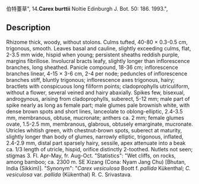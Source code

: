 伯特薹草",
14.**Carex burttii** Noltie Edinburgh J. Bot. 50: 186. 1993.",

## Description
Rhizome thick, woody, without stolons. Culms tufted, 40-80 × 0.3-0.5 cm, trigonous, smooth. Leaves basal and cauline, slightly exceeding culms, flat, 2-3.5 mm wide, hispid when young; persistent sheaths reddish purple, margins fibrillose. Involucral bracts leafy, slightly longer than inflorescence branches, long sheathed. Panicle compound, 18-36 cm; inflorescence branches linear, 4-15 × 3-6 cm, 2-4 per node; peduncles of inflorescence branches stiff, bluntly trigonous; inflorescence axes trigonous, hairy; bractlets with conspicuous long filiform points; cladoprophylls utriculiform, without a flower, several veined and hairy abaxially. Spikes few, bisexual, androgynous, arising from cladoprophylls, suberect, 5-12 mm; male part of spike nearly as long as female part; male glumes pale brownish white, with dense brown spots and short lines, lanceolate to oblong-elliptic, 2.4-3.5 mm, membranous, obtuse, mucronate; anthers ca. 2 mm; female glumes ovate, 1.5-2.5 mm, membranous, glabrous, obtusely emarginate, mucronate. Utricles whitish green, with chestnut-brown spots, suberect at maturity, slightly longer than body of glumes, narrowly elliptic, trigonous, inflated, 2.4-2.9 mm, distal part sparsely hairy, sessile, apex attenuate into a beak ca. 1/3 length of utricle, hispid, orifice distinctly 2-toothed. Nutlets not seen; stigmas 3. Fl. Apr-May, fr. Aug-Oct.
  "Statistics": "Wet cliffs, on rocks, among bamboo; ca. 2300 m. SE Xizang (Cona: Nyam Jang Chu) [Bhutan, India (Sikkim)].
  "Synonym": "*Carex vesiculosa* Boott f. *pallida* Kükenthal; *C. vesiculosa* var. *pallida* (Kükenthal) R. C. Srivastava.
